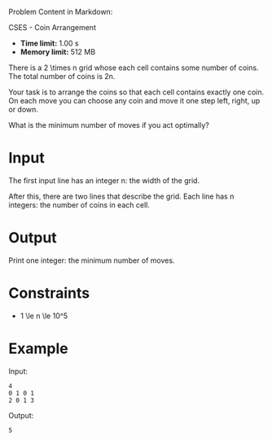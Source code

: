 Problem Content in Markdown:


CSES \- Coin Arrangement




* **Time limit:** 1\.00 s
* **Memory limit:** 512 MB




There is a 2 \\times n grid whose each cell contains some number of coins. The total number of coins is 2n.


Your task is to arrange the coins so that each cell contains exactly one coin. On each move you can choose any coin and move it one step left, right, up or down.


What is the minimum number of moves if you act optimally?


Input
=====


The first input line has an integer n: the width of the grid.


After this, there are two lines that describe the grid. Each line has n integers: the number of coins in each cell.


Output
======


Print one integer: the minimum number of moves.


Constraints
===========


* 1 \\le n \\le 10^5


Example
=======


Input:



```
4
0 1 0 1
2 0 1 3

```

Output:



```
5

```
 
